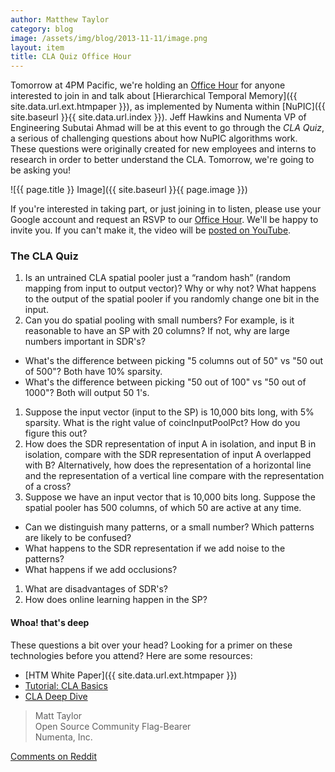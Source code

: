 ```yaml
---
author: Matthew Taylor
category: blog
image: /assets/img/blog/2013-11-11/image.png
layout: item
title: CLA Quiz Office Hour
---
```


Tomorrow at 4PM Pacific, we're holding an
[Office Hour](https://plus.google.com/b/100642636108337517466/events/crmrf6k58s77hlgk4v30bll8hp8)
for anyone interested to join in and talk about
[Hierarchical Temporal Memory]({{ site.data.url.ext.htmpaper }}), as implemented
by Numenta within [NuPIC]({{ site.baseurl }}{{ site.data.url.index }}). Jeff
Hawkins and Numenta VP of Engineering Subutai Ahmad will be at this event to go
through the _CLA Quiz_, a serious of challenging questions about how NuPIC
algorithms work. These questions were originally created for new employees and
interns to research in order to better understand the CLA. Tomorrow, we're
going to be asking you!

![{{ page.title }} Image]({{ site.baseurl }}{{ page.image }})

If you're interested in taking part, or just joining in to listen, please use
your Google account and request an RSVP to our
[Office Hour](https://plus.google.com/b/100642636108337517466/events/crmrf6k58s77hlgk4v30bll8hp8).
We'll be happy to invite you. If you can't make it, the video will be
[posted on YouTube](http://www.youtube.com/watch?v=rSpYyUN4iP0).


### The CLA Quiz

1. Is an untrained CLA spatial pooler just a “random hash” (random mapping from
  input to output vector)?  Why or why not? What happens to the output of the
  spatial pooler if you randomly change one bit in the input.
1. Can you do spatial pooling with small numbers?  For example, is it reasonable
  to have an SP with 20 columns? If not, why are large numbers important in
  SDR's?
  * <i></i> What's the difference between picking "5 columns out of 50" vs
    "50 out of 500"?  Both have 10% sparsity.
  * <i></i> What's the difference between picking "50 out of 100" vs
    "50 out of 1000"? Both will output 50 1's.
1. Suppose the input vector (input to the SP) is 10,000 bits long, with 5%
  sparsity. What is the right value of coincInputPoolPct? How do you figure
  this out?
1. How does the SDR representation of input A in isolation, and input B in
  isolation, compare with the SDR representation of input A overlapped with B?
  Alternatively, how does the representation of a horizontal line and the
  representation of a vertical line compare with the representation of a cross?
1. Suppose we have an input vector that is 10,000 bits long.  Suppose the
  spatial pooler has 500 columns, of which 50 are active at any time.
  * <i></i> Can we distinguish many patterns, or a small number? Which patterns
    are likely to be confused?
  * <i></i> What happens to the SDR representation if we add noise to the
    patterns?
  * <i></i> What happens if we add occlusions?
1. What are disadvantages of SDR's?
1. How does online learning happen in the SP?


#### Whoa! that's deep

These questions a bit over your head? Looking for a primer on these technologies
before you attend? Here are some resources:

* <i></i> [HTM White Paper]({{ site.data.url.ext.htmpaper }})
* <i></i> [Tutorial: CLA Basics](http://www.youtube.com/watch?v=z6r3ekreRzY)
* <i></i> [CLA Deep Dive](http://www.youtube.com/watch?v=QBs-2_wl_JM)


> Matt Taylor <br/>
> Open Source Community Flag-Bearer <br/>
> Numenta, Inc.

[Comments on Reddit](http://www.reddit.com/r/MachineLearning/comments/1qdu8i/cla_quiz_office_hour/)
